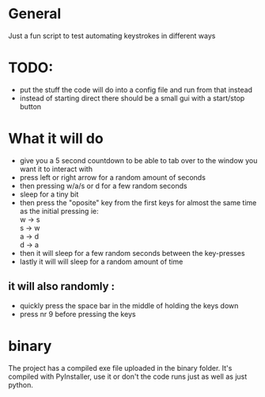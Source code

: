 # General

Just a fun script to test automating keystrokes in different ways

# TODO:
* put the stuff the code will do into a config file and run from that instead
* instead of starting direct there should be a small gui with a start/stop button

# What it will do
* give you a 5 second countdown to be able to tab over to the window you want it to interact with
* press left or right arrow for a random amount of seconds
* then pressing w/a/s or d for a few random seconds
* sleep for a tiny bit
* then press the "oposite" key from the first keys for almost the same time as the initial pressing ie:  
  w -> s  
  s -> w  
  a -> d  
  d -> a  
* then it will sleep for a few random seconds between the key-presses
* lastly it will will sleep for a random amount of time


## it will also randomly :
* quickly press the space bar in the middle of holding the keys down
* press nr 9 before pressing the keys

# binary
The project has a compiled exe file uploaded in the binary folder.
It's compiled with PyInstaller, use it or don't the code runs just as well as just python.
